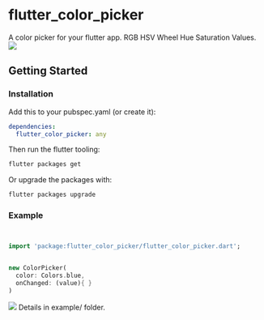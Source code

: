 # flutter_color_picker

A color picker for your flutter app.
RGB HSV Wheel Hue Saturation Values.
![](https://github.com/ysdy44/flutter_color_picker/tree/master/screenshot\phone.png)

## Getting Started

### Installation

Add this to your pubspec.yaml (or create it):

```yaml
dependencies:
  flutter_color_picker: any
```

Then run the flutter tooling:

```bash
flutter packages get
```

Or upgrade the packages with:

```bash
flutter packages upgrade
```



### Example

```dart


import 'package:flutter_color_picker/flutter_color_picker.dart';


new ColorPicker(
  color: Colors.blue,
  onChanged: (value){ }
)


```

![](https://github.com/ysdy44/flutter_color_picker/tree/master/screenshot\design.png)
Details in example/ folder.
